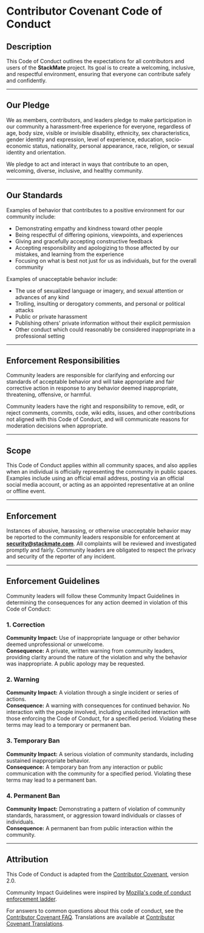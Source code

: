 # Contributor Covenant Code of Conduct

## Description

This Code of Conduct outlines the expectations for all contributors and users of the **StackMate** project. Its goal is to create a welcoming, inclusive, and respectful environment, ensuring that everyone can contribute safely and confidently.

---

## Our Pledge

We as members, contributors, and leaders pledge to make participation in our community a harassment-free experience for everyone, regardless of age, body size, visible or invisible disability, ethnicity, sex characteristics, gender identity and expression, level of experience, education, socio-economic status, nationality, personal appearance, race, religion, or sexual identity and orientation.

We pledge to act and interact in ways that contribute to an open, welcoming, diverse, inclusive, and healthy community.

---

## Our Standards

Examples of behavior that contributes to a positive environment for our community include:

* Demonstrating empathy and kindness toward other people  
* Being respectful of differing opinions, viewpoints, and experiences  
* Giving and gracefully accepting constructive feedback  
* Accepting responsibility and apologizing to those affected by our mistakes, and learning from the experience  
* Focusing on what is best not just for us as individuals, but for the overall community  

Examples of unacceptable behavior include:

* The use of sexualized language or imagery, and sexual attention or advances of any kind  
* Trolling, insulting or derogatory comments, and personal or political attacks  
* Public or private harassment  
* Publishing others' private information without their explicit permission  
* Other conduct which could reasonably be considered inappropriate in a professional setting  

---

## Enforcement Responsibilities

Community leaders are responsible for clarifying and enforcing our standards of acceptable behavior and will take appropriate and fair corrective action in response to any behavior deemed inappropriate, threatening, offensive, or harmful.

Community leaders have the right and responsibility to remove, edit, or reject comments, commits, code, wiki edits, issues, and other contributions not aligned with this Code of Conduct, and will communicate reasons for moderation decisions when appropriate.

---

## Scope

This Code of Conduct applies within all community spaces, and also applies when an individual is officially representing the community in public spaces. Examples include using an official email address, posting via an official social media account, or acting as an appointed representative at an online or offline event.

---

## Enforcement

Instances of abusive, harassing, or otherwise unacceptable behavior may be reported to the community leaders responsible for enforcement at **security@stackmate.com**. All complaints will be reviewed and investigated promptly and fairly. Community leaders are obligated to respect the privacy and security of the reporter of any incident.

---

## Enforcement Guidelines

Community leaders will follow these Community Impact Guidelines in determining the consequences for any action deemed in violation of this Code of Conduct:

### 1. Correction

**Community Impact:** Use of inappropriate language or other behavior deemed unprofessional or unwelcome.  
**Consequence:** A private, written warning from community leaders, providing clarity around the nature of the violation and why the behavior was inappropriate. A public apology may be requested.

### 2. Warning

**Community Impact:** A violation through a single incident or series of actions.  
**Consequence:** A warning with consequences for continued behavior. No interaction with the people involved, including unsolicited interaction with those enforcing the Code of Conduct, for a specified period. Violating these terms may lead to a temporary or permanent ban.

### 3. Temporary Ban

**Community Impact:** A serious violation of community standards, including sustained inappropriate behavior.  
**Consequence:** A temporary ban from any interaction or public communication with the community for a specified period. Violating these terms may lead to a permanent ban.

### 4. Permanent Ban

**Community Impact:** Demonstrating a pattern of violation of community standards, harassment, or aggression toward individuals or classes of individuals.  
**Consequence:** A permanent ban from public interaction within the community.

---

## Attribution

This Code of Conduct is adapted from the [Contributor Covenant](https://www.contributor-covenant.org/version/2/0/code_of_conduct.html), version 2.0.  

Community Impact Guidelines were inspired by [Mozilla's code of conduct enforcement ladder](https://github.com/mozilla/diversity).  

For answers to common questions about this code of conduct, see the [Contributor Covenant FAQ](https://www.contributor-covenant.org/faq). Translations are available at [Contributor Covenant Translations](https://www.contributor-covenant.org/translations).
